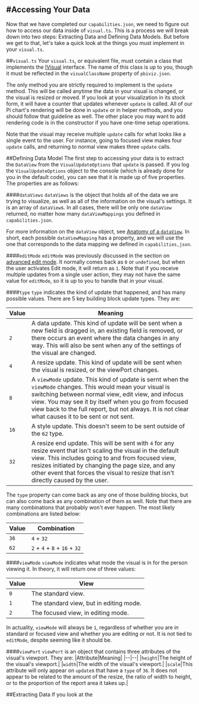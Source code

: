 #Accessing Your Data
---
Now that we have completed our `capabilities.json`, we need to figure out how to access our data inside of `visual.ts`. This is a process we will break down into two steps: Extracting Data and Defining Data Models. But before we get to that, let's take a quick look at the things you must implement in your `visual.ts`.

##`visual.ts`
Your `visual.ts`, or equivalent file, must contain a class that implements the [IVisual](https://github.com/Microsoft/PowerBI-visuals/blob/master/Visual/IVisualApi.md) interface. The name of this class is up to you, though it must be reflected in the `visualClassName` property of `pbiviz.json`.

The only method you are strictly required to implement is the `update` method. This will be called anytime the data in your visual is changed, or the visual is resized or moved. If you look at your visualization in its stock form, it will have a counter that updates whenever `update` is called. All of our Pi chart's rendering will be done in `update` or in helper methods, and you should follow that guideline as well. The other place you may want to add rendering code is in the constructor if you have one-time setup operations.

Note that the visual may receive multiple `update` calls for what looks like a single event to the user. For instance, going to focused view makes four `update` calls, and returning to normal view makes three `update` calls.

##Defining Data Model
The first step to accessing your data is to extract the `DataView` from the `VisualUpdateOptions` that `update` is passed. If you log the `VisualUpdateOptions` object to the console (which is already done for you in the default code), you can see that it is made up of five properties. The properties are as follows:

####`dataViews`
`dataViews` is the object that holds all of the data we are trying to visualize, as well as all of the information on the visual's settings. It is an array of `dataView`s. In all cases, there will be only one `dataView` returned, no matter how many `dataViewMappings` you defined in `capabilities.json`.

For more information on the `dataView` object, see [Anatomy of a `dataView`](). In short, each possible `dataViewMapping` has a property, and we will use the one that corresponds to the data mapping we defined in `capabilities,json`.

####`editMode`
`editMode` was previously discussed in the section on [advanced edit mode](). It normally comes back as `0` or `undefined`, but when the user activates Edit mode, it will return as `1`. Note that if you receive multiple updates from a single user action, they may not have the same value for `editMode`, so it is up to you to handle that in your visual.

####`type`
`type` indicates the kind of update that happened, and has many possible values. There are 5 key building block update types. They are:

|Value|Meaning|
|--|--|
|`2` |A data update. This kind of update will be sent when a new field is dragged in, an existing field is removed, or there occurs an event where the data changes in any way. This will also be sent when any of the settings of the visual are changed.|
|`4` |A resize update. This kind of update will be sent when the visual is resized, or the viewPort changes.|
|`8` |A `viewMode` update. This kind of update is sernt when the `viewMode` changes. This would mean your visual is switching between normal view, edit view, and infocus view. You may see it by itself when you go from focused view back to the full report, but not always. It is not clear what causes it to be sent or not sent.|
|`16` |A style update. This doesn't seem to be sent outside of the `62` type.|
|`32` |A resize end update. This will be sent with `4` for any resize event that isn't scaling the visual in the default view. This includes going to and from focused view, resizes initiated by changing the page size, and any other event that forces the visual to resize that isn't directly caused by the user.|

The `type` property can come back as any one of those building blocks, but can also come back as any combination of them as well. Note that there are many combinations that probably won't ever happen. The most likely combinations are listed below:

|Value|Combination|
|--|--|
|`36`|`4` + `32`|
|`62`|`2` + `4` + `8` + `16` + `32`|

####`viewMode`
`viewMode` indicates what mode the visual is in for the person viewing it. In theory, it will return one of three values:

|Value|View|
|--|--|
|`0`|The standard view.|
|`1`|The standard view, but in editing mode.|
|`2`|The focused view, in editing mode.|

In actuality, `viewMode` will always be `1`, regardless of whether you are in standard or focused view and whether you are editing or not. It is not tied to `editMode`, despite seeming like it should be.

####`viewPort`
`viewPort` is an object that contains three attributes of the visual's viewport. They are:
|Attribute|Meaning|
|--|--|
|`height`|The height of the visual's viewport.|
|`width`|The width of the visual's viewport.|
|`scale`|This attribute will only appear on `update`s that have a `type` of `36`. It does not appear to be related to the amount of the resize, the ratio of width to height, or to the proportion of the report area it takes up.|


##Extracting Data
If you look at the
